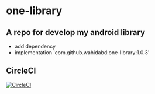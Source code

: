 # one-library

## A repo for develop my android library

- add dependency
- implementation 'com.github.wahidabd:one-library:1.0.3'


## CircleCI
[![CircleCI](https://circleci.com/gh/wahidabd/one-library/tree/develop.svg?style=svg)](https://circleci.com/gh/wahidabd/one-library/?branch=develop)
